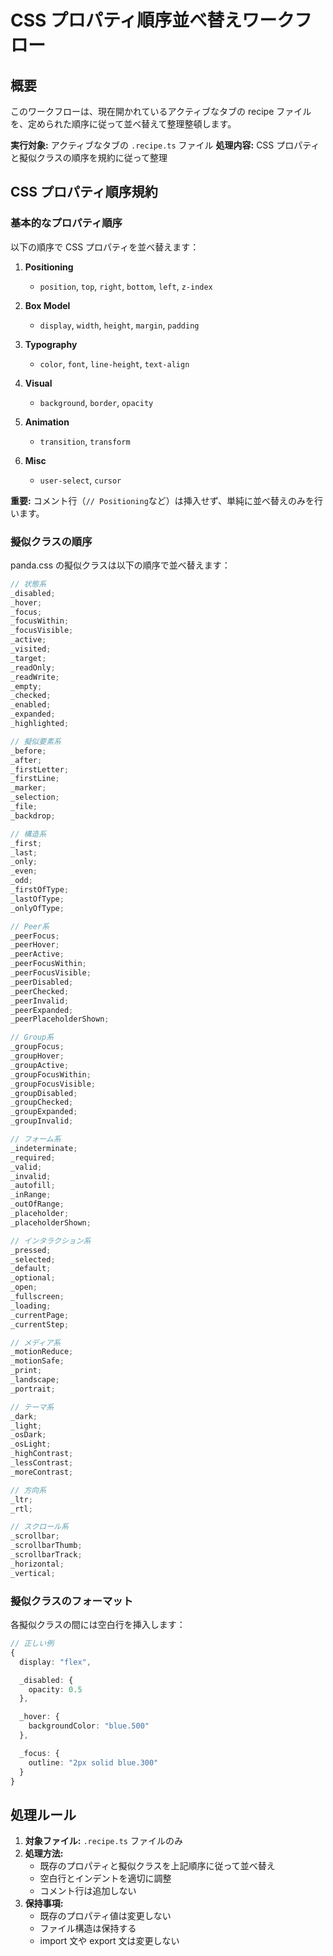 # CSS プロパティ順序並べ替えワークフロー

## 概要

このワークフローは、現在開かれているアクティブなタブの recipe ファイルを、定められた順序に従って並べ替えて整理整頓します。

**実行対象:** アクティブなタブの `.recipe.ts` ファイル
**処理内容:** CSS プロパティと擬似クラスの順序を規約に従って整理

## CSS プロパティ順序規約

### 基本的なプロパティ順序

以下の順序で CSS プロパティを並べ替えます：

1. **Positioning**

   - `position`, `top`, `right`, `bottom`, `left`, `z-index`

2. **Box Model**

   - `display`, `width`, `height`, `margin`, `padding`

3. **Typography**

   - `color`, `font`, `line-height`, `text-align`

4. **Visual**

   - `background`, `border`, `opacity`

5. **Animation**

   - `transition`, `transform`

6. **Misc**
   - `user-select`, `cursor`

**重要:** コメント行（`// Positioning`など）は挿入せず、単純に並べ替えのみを行います。

### 擬似クラスの順序

panda.css の擬似クラスは以下の順序で並べ替えます：

```typescript
// 状態系
_disabled;
_hover;
_focus;
_focusWithin;
_focusVisible;
_active;
_visited;
_target;
_readOnly;
_readWrite;
_empty;
_checked;
_enabled;
_expanded;
_highlighted;

// 擬似要素系
_before;
_after;
_firstLetter;
_firstLine;
_marker;
_selection;
_file;
_backdrop;

// 構造系
_first;
_last;
_only;
_even;
_odd;
_firstOfType;
_lastOfType;
_onlyOfType;

// Peer系
_peerFocus;
_peerHover;
_peerActive;
_peerFocusWithin;
_peerFocusVisible;
_peerDisabled;
_peerChecked;
_peerInvalid;
_peerExpanded;
_peerPlaceholderShown;

// Group系
_groupFocus;
_groupHover;
_groupActive;
_groupFocusWithin;
_groupFocusVisible;
_groupDisabled;
_groupChecked;
_groupExpanded;
_groupInvalid;

// フォーム系
_indeterminate;
_required;
_valid;
_invalid;
_autofill;
_inRange;
_outOfRange;
_placeholder;
_placeholderShown;

// インタラクション系
_pressed;
_selected;
_default;
_optional;
_open;
_fullscreen;
_loading;
_currentPage;
_currentStep;

// メディア系
_motionReduce;
_motionSafe;
_print;
_landscape;
_portrait;

// テーマ系
_dark;
_light;
_osDark;
_osLight;
_highContrast;
_lessContrast;
_moreContrast;

// 方向系
_ltr;
_rtl;

// スクロール系
_scrollbar;
_scrollbarThumb;
_scrollbarTrack;
_horizontal;
_vertical;
```

### 擬似クラスのフォーマット

各擬似クラスの間には空白行を挿入します：

```typescript
// 正しい例
{
  display: "flex",

  _disabled: {
    opacity: 0.5
  },

  _hover: {
    backgroundColor: "blue.500"
  },

  _focus: {
    outline: "2px solid blue.300"
  }
}
```

## 処理ルール

1. **対象ファイル:** `.recipe.ts` ファイルのみ
2. **処理方法:**
   - 既存のプロパティと擬似クラスを上記順序に従って並べ替え
   - 空白行とインデントを適切に調整
   - コメント行は追加しない
3. **保持事項:**
   - 既存のプロパティ値は変更しない
   - ファイル構造は保持する
   - import 文や export 文は変更しない
